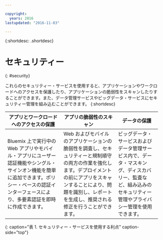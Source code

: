 ```yaml
---

copyright:
  years: 2016
lastupdated: "2016-11-03"

---
```



{:shortdesc: .shortdesc}


# セキュリティー
{: #security}

これらのセキュリティー・サービスを使用すると、アプリケーションやワークロードへのアクセスを保護したり、アプリケーションの脆弱性をスキャンしたりすることができます。また、データ管理サービスやビッグデータ・サービスにセキュリティー管理を組み込むことができます。
{:shortdesc}


アプリとワークロードへのアクセスの保護| アプリの脆弱性のスキャン| データの保護
---- | ---- | ----
Bluemix 上で実行中の Web アプリやモバイル・アプリにユーザー認証機能やシングル・サインオン機能を簡単に追加できます。ポリシー・ベースの認証インターフェースにより、多要素認証を即時に作成できます。| Web およびモバイルのアプリケーションの脆弱性を調査し、セキュリティーと規制順守の両方の作業を強化します。デプロイメントの前にアプリをスキャンすることにより、問題を識別し、レポートを生成し、推奨される修正を行うことができます。| ビッグデータ・サービスおよびデータ管理サービス内で、データ・マスキング、ディスカバリー、監査など、組み込みのセキュリティー管理やプライバシー管理を使用できます。
{: caption="表 1. セキュリティー・サービスを使用する利点" caption-side="top"}
